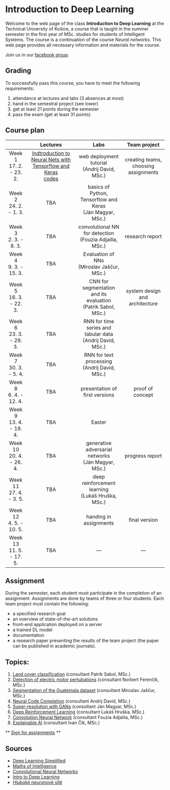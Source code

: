 # Introduction to Deep Learning

Welcome to the web page of the class **Introduction to Deep Learning** at the Technical University of Košice, a course that is taught in the summer semester in the first year of MSc. studies for students of Intelligent Systems. The course is a continuation of the course *Neural networks*. This web page provides all necessary information and materials for the course.

Join us in our [facebook group](https://www.facebook.com/groups/617872348947148/).

## Grading
To successfully pass this course, you have to meet the following requirements:

1. attendance at lectures and labs (3 absences at most)
2. hand in the semestral project (see lower)
3. get at least 21 points during the semester
4. pass the exam (get at least 31 points)

## Course plan
|                            | Lectures |                               Labs                              |             Team project             |
|:--------------------------:|:--------:|:---------------------------------------------------------------:|:------------------------------------:|
| Week 1<br>17. 2. - 23. 2.  | [Indtroduction to Neural Nets with Tensorflow and Keras](lectures/lecture01-tensorflow-and-keras.ipynb)<br>[codes](lectures/lecture01_codes.zip) |         web deployment tutorial<br>(Andrij David, MSc.)         | creating teams, choosing assignments |
| Week 2<br>24. 2. - 1. 3.   |    TBA   |   basics of Python, Tensorflow and Keras<br>(Ján Magyar, MSc.)  |                                      |
| Week 3<br>2. 3. - 8. 3.    |    TBA   |    convolutional NN for detection<br>(Fouzia Adjailia, MSc.)    |            research report           |
| Week 4<br>9. 3. - 15. 3.   |    TBA   |          Evaluation of NNs<br>(Miroslav Jaščur, MSc.)          |                                      |
| Week 5<br>16. 3. - 22. 3.  |    TBA   | CNN for segmentation and its evaluation<br>(Patrik Sabol, MSc.) |    system design and architecture    |
| Week 6<br>23. 3. - 29. 3.  |    TBA   |   RNN for time series and tabular data<br>(Andrij David, MSc.)  |                                      |
| Week 7<br>30. 3. - 5. 4.   |    TBA   |         RNN for text processing<br>(Andrij David, MSc.)         |                                      |
| Week 8<br>6. 4. - 12. 4.   |    TBA   |                  presentation of first versions                 |           proof of concept           |
| Week 9<br>13. 4. - 19. 4.  |    TBA   |                            Easter                               |                                      |
| Week 10<br>20. 4. - 26. 4. |    TBA   |     generative adversarial networks<br>(Ján Magyar, MSc.)       |            progress report           |
| Week 11<br>27. 4. - 3. 5.  |    TBA   |       deep reinforcement learning<br>(Lukáš Hruška, MSc.)       |                                      |
| Week 12<br>4. 5. - 10. 5.  |    TBA   |                      handing in assignments                     |             final version            |
| Week 13<br>11. 5. - 17. 5. |    TBA   |                                 —                               |                   —                  |

## Assignment
During the semester, each student must participate in the completion of an assignment. Assignments are done by teams of three or four students. Each team project must contain the following:

 - a specified research goal
 - an overview of state-of-the-art solutions
 - front-end application deployed on a server
 - a trained DL model
 - documentation
 - a research paper presenting the results of the team project (the paper can be published in academic journals).

## Topics:

1. [Land cover classification](assignments/land-cover-classification.md) (consultant Patrik Sabol, MSc.)
2. [Detection of electric motor pertubations](assignments/detection_of_electric_motor_pertubations.md)  (consultant Norbert Ferenčík, MSc.)
3. [Segmentation of the Guatemala dataset](assignments/guatemala_dataset.md) (consultant Miroslav Jaščur, MSc.)
4. [Neural Code Completion](assignments/Neural_Code_Completion.md) (consultant Andrij David, MSc.)
5. [Super-resolution with GANs](assignments/superresolution-with-gans.md) (consultant Ján Magyar, MSc.)
6. [Deep Reinforcement Learning](assignments/DRL.md) (consultant Lukáš Hruška, MSc.)
7. [Convolution Neural Network](assigments/CNN.md) (consultant Fouzia Adjailia, MSc.)
8. [Explainable AI](https://github.com/ianmagyar/dl-course/blob/master/assignments/XAI.md) (consultant Ivan Čík, MSc.)

** [Sign for assignments](https://docs.google.com/spreadsheets/d/1xv3biGtostsQoKTdZxai5tV_PauTdllpiw86H9qovCA/edit?usp=sharing) **

## Sources
 - [Deep Learning Simplified](https://www.youtube.com/watch?v=b99UVkWzYTQ&list=PLjJh1vlSEYgvGod9wWiydumYl8hOXixNu )
 - [Maths of Intelligence](https://www.youtube.com/watch?v=xRJCOz3AfYY&list=PL2-dafEMk2A7mu0bSksCGMJEmeddU_H4D)
 - [Convolutional Neural Networks](https://www.youtube.com/watch?v=ArPaAX_PhIs&list=PLkDaE6sCZn6Gl29AoE31iwdVwSG-KnDzF)
 - [Intro to Deep Learning](http://introtodeeplearning.com)
 - [Hluboké neuronové sítě](https://www.vutbr.cz/www_base/zav_prace_soubor_verejne.php?file_id=119294)
